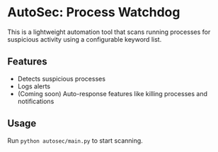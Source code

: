 # AutoSec: Process Watchdog

This is a lightweight automation tool that scans running processes for suspicious activity using a configurable keyword list.

## Features
- Detects suspicious processes
- Logs alerts
- (Coming soon) Auto-response features like killing processes and notifications

## Usage
Run `python autosec/main.py` to start scanning.

